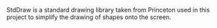 StdDraw is a standard drawing library taken from Princeton used in this project to simplify the drawing of shapes onto the screen. 

